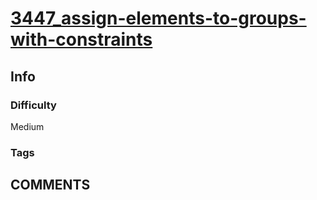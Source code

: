 # [3447_assign-elements-to-groups-with-constraints](https://leetcode.com/problems/assign-elements-to-groups-with-constraints/description/)

## Info

### Difficulty

Medium

### Tags



## __COMMENTS__

> 

